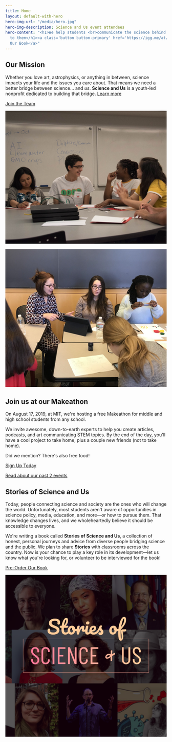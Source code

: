 ```yaml
---
title: Home
layout: default-with-hero
hero-img-url: "/media/hero.jpg"
hero-img-description: Science and Us event attendees
hero-content: "<h1>We help students <br>communicate the science behind <br>what matters
  to them</h1><a class='button button-primary' href='https://igg.me/at/scienceandus'>Buy
  Our Book</a>"
---
```


<div class="row half-half" markdown="1">

<article markdown="1">

## Our Mission

Whether you love art, astrophysics, or anything in between, science impacts your life and the issues you care about. That means we need a better bridge between science… and *us*. **Science and Us** is a youth-led nonprofit dedicated to building that bridge. [Learn more](/about)

<a href="join" class="button button-primary">Join the Team</a>

</article>

<article markdown="1">

![Science and Us participants at a table at our first event laughing, with social issues on the board in the background](/media/first-event-students-laughing.jpg)

</article>

</div>



<div class="row half-half" markdown="1">

<article markdown="1">

![Attendees at December 2018 event making stop motion animations with Play-doh](/media/second-event-stop-motion.jpg)

</article>

<article markdown="1">

## Join us at our Makeathon

On August 17, 2019, at MIT, we're hosting a free Makeathon for middle and high school students from any school.

We invite awesome, down-to-earth experts to help you create articles, podcasts, and art communicating STEM topics. By the end of the day, you'll have a cool project to take home, plus a couple new friends (not to take home).

Did we mention? There's also free food!

<a href="makeathon" class="button button-primary">Sign Up Today</a>

[Read about our past 2 events](/makeathon)

</article>

</div>




<div class="row half-half" markdown="1">

<article markdown="1">

## Stories of Science and Us

Today, people connecting science and society are the ones who will change the world. Unfortunately, most students aren't aware of opportunities in science policy, media, education, and more—or how to pursue them. That knowledge changes lives, and we wholeheartedly believe it should be accessible to everyone.

We're writing a book called **Stories of Science and Us**, a collection of honest, personal journeys and advice from diverse people bridging science and the public. We plan to share **Stories** with classrooms across the country. Now is your chance to play a key role in its development—let us know what you're looking for, or volunteer to be interviewed for the book!

<a href="https://igg.me/at/scienceandus" class="button button-primary">Pre-Order Our Book</a>

</article>

<article markdown="1">

![Stories of Science and Us Indiegogo campaign card](/media/campaigncard.png)

</article>

</div>